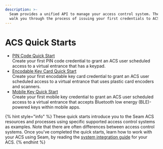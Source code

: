 ```yaml
---
description: >-
  Seam provides a unified API to manage your access control system. These guides
  walk you through the process of issuing your first credentials to ACS users.
---
```


# ACS Quick Starts

* [PIN Code Quick Start](pin-code-quick-start.md)\
  Create your first PIN code credential to grant an ACS user scheduled access to a virtual entrance that has a keypad.
* [Encodable Key Card Quick Start](encodable-key-card-quick-start.md)\
  Create your first encodable key card credential to grant an ACS user scheduled access to a virtual entrance that uses plastic card encoders and scanners.
* [Mobile Key Quick Start](mobile-key-quick-start.md)\
  Create your first mobile key credential to grant an ACS user scheduled access to a virtual entrance that accepts Bluetooth low energy (BLE)-powered keys within mobile apps.

{% hint style="info" %}
These quick starts introduce you to the Seam ACS resources and processes using specific supported access control systems as examples. Note that there are often differences between access control systems. Once you've completed the quick starts, learn how to work with your ACS using Seam, by reading the [system integration guide](../../../device-and-system-integration-guides/overview.md#access-control-systems) for your ACS.
{% endhint %}

